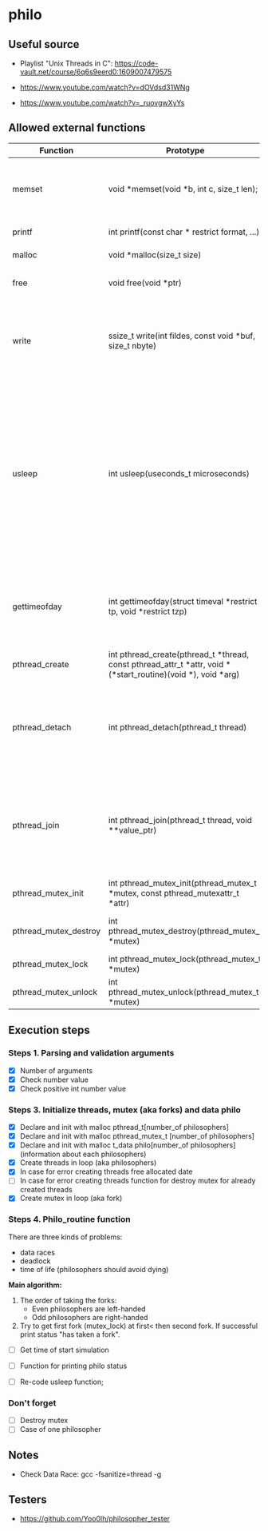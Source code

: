 # philo

## Useful source

* Playlist "Unix Threads in C": https://code-vault.net/course/6q6s9eerd0:1609007479575

* https://www.youtube.com/watch?v=dOVdsd31WNg

* https://www.youtube.com/watch?v=_ruovgwXyYs

## Allowed external functions

|Function             |Prototype                                |Description                          |
|---------------------|-----------------------------------------|-------------------------------------|
|memset               |void *memset(void *b, int c, size_t len);|writes len bytes of value c (converted to an unsigned char) to the string b|
|printf               |int printf(const char * restrict format, ...)|writes output to stdout|
|malloc               |void *malloc(size_t size)| allocate memory
|free                 |void free(void *ptr)|frees allocations that were created|
|write                |ssize_t write(int fildes, const void *buf, size_t nbyte)|write nbyte of data to the object referenced by the descriptor fildes from the buffer pointed to by buf|
|usleep               |int usleep(useconds_t microseconds)|suspends execution of the calling thread until either microseconds microseconds have elapsed or a signal is delivered to the thread and its action is to invoke a signal-catching function or to terminate the process|
|gettimeofday         |int gettimeofday(struct timeval *restrict tp, void *restrict tzp)|The time is expressed in seconds and microseconds since midnight (0 hour), January 1, 1970|
|pthread_create       |int pthread_create(pthread_t *thread, const pthread_attr_t *attr, void *(*start_routine)(void *), void *arg)|create a new thread|
|pthread_detach       |int pthread_detach(pthread_t thread)|indicate to the implementation that storage for the thread thread can be reclaimed when the thread terminates|
|pthread_join         |int pthread_join(pthread_t thread, void **value_ptr)|suspends execution of the calling thread until the target thread terminates unless the target thread has already terminated|
|pthread_mutex_init   |int pthread_mutex_init(pthread_mutex_t *mutex, const pthread_mutexattr_t *attr)|creates a new mutex|
|pthread_mutex_destroy|int pthread_mutex_destroy(pthread_mutex_t *mutex)|frees the resources allocated for mutex|
|pthread_mutex_lock   |int pthread_mutex_lock(pthread_mutex_t *mutex)|locks mutex|
|pthread_mutex_unlock |int pthread_mutex_unlock(pthread_mutex_t *mutex)|unlocks mutex|

## Execution steps

### Steps 1. Parsing and validation arguments
- [X] Number of arguments
- [X] Check number value
- [X] Check positive int number value

### Steps 3. Initialize threads, mutex (aka forks) and data philo 
- [X] Declare and init with malloc pthread_t[number_of philosophers]
- [X] Declare and init with malloc pthread_mutex_t [number_of philosophers]
- [X] Declare and init with malloc t_data philo[number_of philosophers] (information about each philosophers)
- [X] Create threads in loop (aka philosophers)
- [X] In case for error creating threads free allocated date
- [ ] In case for error creating threads function for destroy mutex for already created threads
- [X] Create mutex in loop (aka fork)

### Steps 4. Philo_routine function
There are three kinds of problems:
* data races
* deadlock
* time of life (philosophers should avoid dying)

**Main algorithm:**
1. The order of taking the forks:
    - Even philosophers are left-handed
    - Odd philosophers are right-handed
2. Try to get first fork (mutex_lock) at first< then second fork. If successful print status "has taken a fork".

- [ ] Get time of start simulation
- [ ] Function for printing philo status
- [ ] Re-code usleep function;


### Don't forget
- [ ] Destroy mutex
- [ ] Case of one philosopher

## Notes

* Check Data Race:
    gcc -fsanitize=thread -g

## Testers

* https://github.com/Yoo0lh/philosopher_tester
